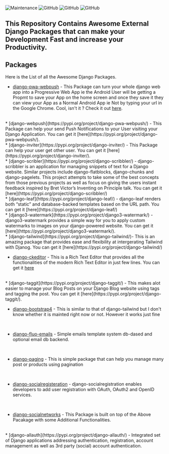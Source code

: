 ![Maintenance](https://img.shields.io/badge/Maintained%3F-YES-green.svg)
![GitHub](https://img.shields.io/badge/Release-PROD-yellow.svg)
![GitHub](https://img.shields.io/badge/Languages-MULTI-blue.svg)
![GitHub](https://img.shields.io/badge/License-MIT-lightgrey.svg)

## This Repository Contains Awesome External Django Packages that can make your Development Fast and increase your Productivity.

## Packages 
Here is the List of all the Awesome Django Packages. 
*  [django-pwa-webpush](https://pypi.org/project/django-pwa-webpush/) -  This Package can turn your whole django web app into a Progressive Web App ie the Android User will be getting a Propmt to save your App on the home screen and once they save it they can view your App as a Normal Android App ie Not by typing your url in the Google Chrome. Cool, isn't it ? Check it out [here](https://pypi.org/project/django-pwa-webpush/).
<br>
* [django-webpush](https://pypi.org/project/django-pwa-webpush/) - This Package can help your send Push Notifications to your User visiting your Django Application. You can get it [here](https://pypi.org/project/django-pwa-webpush/).
<br>
* [django-inviter](https://pypi.org/project/django-inviter/) - This Package can help your user get other user. You can get it [here](https://pypi.org/project/django-inviter/).
<br>
* [django-scribler](https://pypi.org/project/django-scribbler/) - django-scribbler is an application for managing snippets of text for a Django website. Similar projects include django-flatblocks, django-chunks and django-pagelets. This project attempts to take some of the best concepts from those previous projects as well as focus on giving the users instant feedback inspired by Bret Victor’s Inventing on Principle talk. You can get it [here](https://pypi.org/project/django-scribbler/)
<br>
* [django-leaf](https://pypi.org/project/django-leaf/) - django-leaf renders both “static” and database-backed templates based on the URL path. You can get it [here](https://pypi.org/project/django-leaf/)
<br>
* [django3-watermark](https://pypi.org/project/django3-watermark/) - django3-watermark provides a simple way for you to apply custom watermarks to images on your django-powered website. You can get it [here](https://pypi.org/project/django3-watermark/).
<br>
* [django-tailwind](https://pypi.org/project/django-tailwind/)- This is an amazing package that provides ease and flexibility at intergerating Tailwind with Djanog. You can get it [here](https://pypi.org/project/django-tailwind/)
<br>

* [django-ckeditor](https://pypi.org/project/django-ckeditor/) - This is a Rich Text Editor that provides all the functionalities of the modern Rich Text Editor in just few lines. You can get it [here](https://pypi.org/project/django-ckeditor/)
<br>
* [django-taggit](https://pypi.org/project/django-taggit/) - This makes alot easier to manage your Blog Posts on your Django Blog website using tags and tagging the post. You can get it [here](https://pypi.org/project/django-taggit/).
<br>

* [django-bootstrap4](https://pypi.org/project/django-bootstrap4/) - This is similar to that of django-tailwind but I don't know whether it is mainted right now or not. However it works just fine 
<br>

* [django-fluo-emails](https://pypi.org/project/django-fluo-emails/) - Simple emails template system db-dased and optional email db backend.
<br>

* [django-paging](https://pypi.org/project/django-paging/) - This is simple package that can help you manage many post or products using pagination
<br>

* [django-socialregisteration](https://django-socialregistration.readthedocs.io/en/latest/) - django-socialregistration enables developers to add user registration with OAuth, OAuth2 and OpenID services.
<br>

* [django-socialnetworks](https://pypi.org/project/django-socialnetworks/) - This Package is built on top of the Above Pacakage with some Additional Functionalities.
<br>
* [django-allauth](https://pypi.org/project/django-allauth/) - Integrated set of Django applications addressing authentication, registration, account management as well as 3rd party (social) account authentication.
